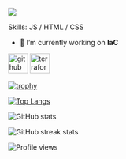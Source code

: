 ![](https://www.clio.com/wp-content/uploads/2020/08/Clio_2020-Blog_Image-Programming_for_Lawyers-550x275.png)


Skills: JS / HTML / CSS

- 🔭 I’m currently working on **IaC** 


[<img src='https://cdn.jsdelivr.net/npm/simple-icons@3.0.1/icons/github.svg' alt='github' height='40'>](https://github.com/yalait)  [<img src='https://cdn.jsdelivr.net/npm/simple-icons@3.0.1/icons/terraform.svg' alt='terraform' height='40'>](https://s3-ap-southeast-2.amazonaws.com/content-prod-529546285894/2020/03/tf.png)  

[![trophy](https://github-profile-trophy.vercel.app/?username=yalait)](https://github.com/ryo-ma/github-profile-trophy)

[![Top Langs](https://github-readme-stats.vercel.app/api/top-langs/?username=yalait)](https://github.com/anuraghazra/github-readme-stats)

![GitHub stats](https://github-readme-stats.vercel.app/api?username=yalait&show_icons=true)  

![GitHub streak stats](https://github-readme-streak-stats.herokuapp.com/?user=yalait)  

![Profile views](https://gpvc.arturio.dev/yalait)  
